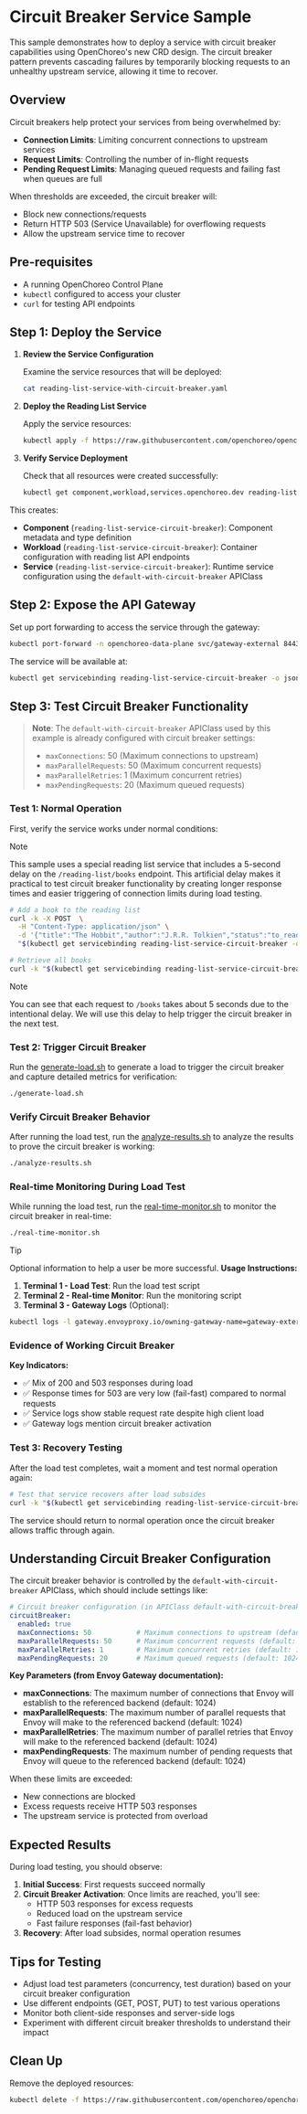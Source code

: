 # Circuit Breaker Service Sample

This sample demonstrates how to deploy a service with circuit breaker capabilities using OpenChoreo's new CRD design. The circuit breaker pattern prevents cascading failures by temporarily blocking requests to an unhealthy upstream service, allowing it time to recover.

## Overview

Circuit breakers help protect your services from being overwhelmed by:
- **Connection Limits**: Limiting concurrent connections to upstream services
- **Request Limits**: Controlling the number of in-flight requests
- **Pending Request Limits**: Managing queued requests and failing fast when queues are full

When thresholds are exceeded, the circuit breaker will:
- Block new connections/requests
- Return HTTP 503 (Service Unavailable) for overflowing requests
- Allow the upstream service time to recover

## Pre-requisites

- A running OpenChoreo Control Plane
- `kubectl` configured to access your cluster
- `curl` for testing API endpoints

## Step 1: Deploy the Service

1. **Review the Service Configuration**

   Examine the service resources that will be deployed:
   ```bash
   cat reading-list-service-with-circuit-breaker.yaml
   ```

2. **Deploy the Reading List Service**

   Apply the service resources:
   ```bash
   kubectl apply -f https://raw.githubusercontent.com/openchoreo/openchoreo/main/samples/apim-samples/circuit-breaker/reading-list-service-with-circuit-breaker.yaml
   ```

3. **Verify Service Deployment**

   Check that all resources were created successfully:
   ```bash
   kubectl get component,workload,services.openchoreo.dev reading-list-service-circuit-breaker
   ```

This creates:
- **Component** (`reading-list-service-circuit-breaker`): Component metadata and type definition
- **Workload** (`reading-list-service-circuit-breaker`): Container configuration with reading list API endpoints
- **Service** (`reading-list-service-circuit-breaker`): Runtime service configuration using the `default-with-circuit-breaker` APIClass

## Step 2: Expose the API Gateway

Set up port forwarding to access the service through the gateway:

```bash
kubectl port-forward -n openchoreo-data-plane svc/gateway-external 8443:443 &
```

The service will be available at:
```bash
kubectl get servicebinding reading-list-service-circuit-breaker -o jsonpath='{.status.endpoints[0].public.uri}'
```

## Step 3: Test Circuit Breaker Functionality

> **Note**: The `default-with-circuit-breaker` APIClass used by this example is already configured with circuit breaker settings:
> - `maxConnections`: 50 (Maximum connections to upstream)
> - `maxParallelRequests`: 50 (Maximum concurrent requests)
> - `maxParallelRetries`: 1 (Maximum concurrent retries)
> - `maxPendingRequests`: 20 (Maximum queued requests)

### Test 1: Normal Operation

First, verify the service works under normal conditions:

> [!NOTE]
> This sample uses a special reading list service that includes a 5-second delay on the `/reading-list/books` endpoint. This artificial delay makes it practical to test circuit breaker functionality by creating longer response times and easier triggering of connection limits during load testing.

```bash
# Add a book to the reading list
curl -k -X POST  \
  -H "Content-Type: application/json" \
  -d '{"title":"The Hobbit","author":"J.R.R. Tolkien","status":"to_read"}' \
  "$(kubectl get servicebinding reading-list-service-circuit-breaker -o jsonpath='{.status.endpoints[0].public.uri}')/books"

# Retrieve all books
curl -k "$(kubectl get servicebinding reading-list-service-circuit-breaker -o jsonpath='{.status.endpoints[0].public.uri}')/books"
```

> [!NOTE]
> You can see that each request to `/books` takes about 5 seconds due to the intentional delay. We will use this delay to help trigger the circuit breaker in the next test.

### Test 2: Trigger Circuit Breaker

Run the [generate-load.sh](./generate-load.sh) to generate a load to trigger the circuit breaker and capture detailed metrics for verification:

```bash
./generate-load.sh
```

### Verify Circuit Breaker Behavior

After running the load test, run the [analyze-results.sh](./analyze-results.sh) to analyze the results to prove the circuit breaker is working:

```bash
./analyze-results.sh
```

### Real-time Monitoring During Load Test

While running the load test, run the [real-time-monitor.sh](./real-time-monitor.sh) to monitor the circuit breaker in real-time:

```bash
./real-time-monitor.sh
```

> [!TIP]
> Optional information to help a user be more successful.
> **Usage Instructions:**
> 1. **Terminal 1 - Load Test**: Run the load test script
> 2. **Terminal 2 - Real-time Monitor**: Run the monitoring script
> 3. **Terminal 3 - Gateway Logs** (Optional): 
>  ```bash
>  kubectl logs -l gateway.envoyproxy.io/owning-gateway-name=gateway-external -n openchoreo-data-plane -c envoy -f
>  ```

### Evidence of Working Circuit Breaker

**Key Indicators:**
- ✅ Mix of 200 and 503 responses during load
- ✅ Response times for 503 are very low (fail-fast) compared to normal requests
- ✅ Service logs show stable request rate despite high client load
- ✅ Gateway logs mention circuit breaker activation

### Test 3: Recovery Testing

After the load test completes, wait a moment and test normal operation again:

```bash
# Test that service recovers after load subsides
curl -k "$(kubectl get servicebinding reading-list-service-circuit-breaker -o jsonpath='{.status.endpoints[0].public.uri}')/books"
```

The service should return to normal operation once the circuit breaker allows traffic through again.

## Understanding Circuit Breaker Configuration

The circuit breaker behavior is controlled by the `default-with-circuit-breaker` APIClass, which should include settings like:

```yaml
# Circuit breaker configuration (in APIClass default-with-circuit-breaker)
circuitBreaker:
  enabled: true
  maxConnections: 50           # Maximum connections to upstream (default: 1024)
  maxParallelRequests: 50      # Maximum concurrent requests (default: 1024)
  maxParallelRetries: 1        # Maximum concurrent retries (default: 1024)
  maxPendingRequests: 20       # Maximum queued requests (default: 1024)
```

**Key Parameters (from Envoy Gateway documentation):**
- **maxConnections**: The maximum number of connections that Envoy will establish to the referenced backend (default: 1024)
- **maxParallelRequests**: The maximum number of parallel requests that Envoy will make to the referenced backend (default: 1024)
- **maxParallelRetries**: The maximum number of parallel retries that Envoy will make to the referenced backend (default: 1024)
- **maxPendingRequests**: The maximum number of pending requests that Envoy will queue to the referenced backend (default: 1024)

When these limits are exceeded:
- New connections are blocked
- Excess requests receive HTTP 503 responses
- The upstream service is protected from overload

## Expected Results

During load testing, you should observe:

1. **Initial Success**: First requests succeed normally
2. **Circuit Breaker Activation**: Once limits are reached, you'll see:
   - HTTP 503 responses for excess requests
   - Reduced load on the upstream service
   - Fast failure responses (fail-fast behavior)
3. **Recovery**: After load subsides, normal operation resumes

## Tips for Testing

- Adjust load test parameters (concurrency, test duration) based on your circuit breaker configuration
- Use different endpoints (GET, POST, PUT) to test various operations
- Monitor both client-side responses and server-side logs
- Experiment with different circuit breaker thresholds to understand their impact

## Clean Up

Remove the deployed resources:

```bash
kubectl delete -f https://raw.githubusercontent.com/openchoreo/openchoreo/main/samples/apim-samples/circuit-breaker/reading-list-service-with-circuit-breaker.yaml
```
